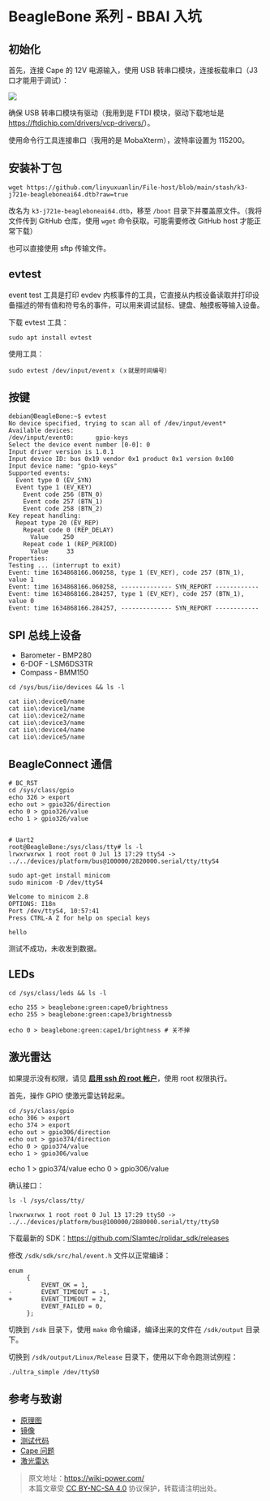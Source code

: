 # BeagleBone 系列 - BBAI 入坑

## 初始化

首先，连接 Cape 的 12V 电源输入，使用 USB 转串口模块，连接板载串口（J3 口才能用于调试）：

![](https://f004.backblazeb2.com/file/wiki-media/img/20211027164010.png)

确保 USB 转串口模块有驱动（我用到是 FTDI 模块，驱动下载地址是 <https://ftdichip.com/drivers/vcp-drivers/>）。

使用命令行工具连接串口（我用的是 MobaXterm），波特率设置为 115200。

## 安装补丁包

```shell
wget https://github.com/linyuxuanlin/File-host/blob/main/stash/k3-j721e-beagleboneai64.dtb?raw=true
```

改名为 `k3-j721e-beagleboneai64.dtb`，移至 `/boot` 目录下并覆盖原文件。（我将文件传到 GitHub 仓库，使用 `wget` 命令获取。可能需要修改 GitHub host 才能正常下载）

也可以直接使用 sftp 传输文件。

## evtest

event test 工具是打印 evdev 内核事件的工具，它直接从内核设备读取并打印设备描述的带有值和符号名的事件，可以用来调试鼠标、键盘、触摸板等输入设备。

下载 evtest 工具：

```shell
sudo apt install evtest
```

使用工具：

```shell
sudo evtest /dev/input/eventｘ（ｘ就是时间编号）
```

## 按键

```shell
debian@BeagleBone:~$ evtest
No device specified, trying to scan all of /dev/input/event*
Available devices:
/dev/input/event0:      gpio-keys
Select the device event number [0-0]: 0
Input driver version is 1.0.1
Input device ID: bus 0x19 vendor 0x1 product 0x1 version 0x100
Input device name: "gpio-keys"
Supported events:
  Event type 0 (EV_SYN)
  Event type 1 (EV_KEY)
    Event code 256 (BTN_0)
    Event code 257 (BTN_1)
    Event code 258 (BTN_2)
Key repeat handling:
  Repeat type 20 (EV_REP)
    Repeat code 0 (REP_DELAY)
      Value    250
    Repeat code 1 (REP_PERIOD)
      Value     33
Properties:
Testing ... (interrupt to exit)
Event: time 1634868166.060258, type 1 (EV_KEY), code 257 (BTN_1), value 1
Event: time 1634868166.060258, -------------- SYN_REPORT ------------
Event: time 1634868166.284257, type 1 (EV_KEY), code 257 (BTN_1), value 0
Event: time 1634868166.284257, -------------- SYN_REPORT ------------
```

## SPI 总线上设备

- Barometer - BMP280
- 6-DOF - LSM6DS3TR
- Compass - BMM150

```shell
cd /sys/bus/iio/devices && ls -l

cat iio\:device0/name
cat iio\:device1/name
cat iio\:device2/name
cat iio\:device3/name
cat iio\:device4/name
cat iio\:device5/name
```

## BeagleConnect 通信

```shell
# BC_RST
cd /sys/class/gpio
echo 326 > export
echo out > gpio326/direction
echo 0 > gpio326/value
echo 1 > gpio326/value


# Uart2
root@BeagleBone:/sys/class/tty# ls -l
lrwxrwxrwx 1 root root 0 Jul 13 17:29 ttyS4 -> ../../devices/platform/bus@100000/2820000.serial/tty/ttyS4

sudo apt-get install minicom
sudo minicom -D /dev/ttyS4

Welcome to minicom 2.8
OPTIONS: I18n
Port /dev/ttyS4, 10:57:41
Press CTRL-A Z for help on special keys

hello
```

测试不成功，未收发到数据。

## LEDs

```shell
cd /sys/class/leds && ls -l

echo 255 > beaglebone:green:cape0/brightness
echo 255 > beaglebone:green:cape3/brightnessb

echo 0 > beaglebone:green:cape1/brightness # 关不掉
```

## 激光雷达

如果提示没有权限，请见 [**启用 ssh 的 root 帐户**](https://wiki-power.com/BeagleBone%E7%B3%BB%E5%88%97-%E5%9F%BA%E6%9C%AC%E5%8F%82%E6%95%B0%E4%B8%8E%E7%8E%AF%E5%A2%83%E9%85%8D%E7%BD%AE#%E5%90%AF%E7%94%A8-ssh-%E7%9A%84-root-%E5%B8%90%E6%88%B7)，使用 root 权限执行。

首先，操作 GPIO 使激光雷达转起来。

```shell
cd /sys/class/gpio
echo 306 > export
echo 374 > export
echo out > gpio306/direction
echo out > gpio374/direction
echo 0 > gpio374/value
echo 1 > gpio306/value
```

echo 1 > gpio374/value
echo 0 > gpio306/value

确认接口：

```shell
ls -l /sys/class/tty/

lrwxrwxrwx 1 root root 0 Jul 13 17:29 ttyS0 -> ../../devices/platform/bus@100000/2880000.serial/tty/ttyS0
```

下载最新的 SDK：<https://github.com/Slamtec/rplidar_sdk/releases>

修改 `/sdk/sdk/src/hal/event.h` 文件以正常编译：

```shell
enum
     {
         EVENT_OK = 1,
-        EVENT_TIMEOUT = -1,
+        EVENT_TIMEOUT = 2,
         EVENT_FAILED = 0,
     };
```

切换到 `/sdk` 目录下，使用 `make` 命令编译，编译出来的文件在 `/sdk/output` 目录下。

切换到 `/sdk/output/Linux/Release` 目录下，使用以下命令跑测试例程：

```shell
./ultra_simple /dev/ttyS0
```

## 参考与致谢

- [原理图](file:///C:/Users/Power/Projects/Internship_at_Seeed/Projects/Robotics_Cape_Rev2/Reference/BeagleBone%20AI%20TDA4VM_SCH_V1.0_210805.pdf)
- [镜像](https://rcn-ee.net/rootfs/debian-arm64/)
- [测试代码](https://gitee.com/gary87m/notes_seeed/blob/master/BBAI_Robotics%20Cape.md)
- [Cape 问题](https://docs.qq.com/sheet/DU1BBZnNORlJhRG5w)
- [激光雷达](https://github.com/Slamtec/rplidar_sdk)

> 原文地址：<https://wiki-power.com/>  
> 本篇文章受 [CC BY-NC-SA 4.0](https://creativecommons.org/licenses/by/4.0/deed.zh) 协议保护，转载请注明出处。
